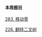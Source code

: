#### 本周题目

[283. 移动零](https://leetcode-cn.com/problems/move-zeroes/)

[226. 翻转二叉树](https://leetcode-cn.com/problems/invert-binary-tree/)